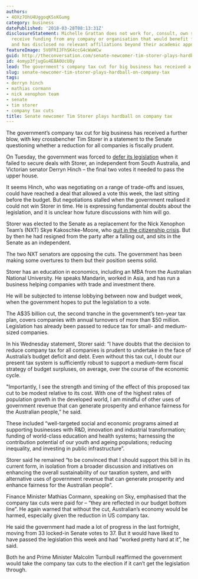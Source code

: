 ```yaml
---
authors:
- 4OXz7OhU4UggoqKSsKGumg
category: business
datePublished: '2018-03-28T08:13:31Z'
disclosureStatement: Michelle Grattan does not work for, consult, own shares in or
  receive funding from any company or organisation that would benefit from this article,
  and has disclosed no relevant affiliations beyond their academic appointment.
featureImage: 5V0FRIJFhSK4ccG4cWaWCw
guid: http://theconversation.com/senate-newcomer-tim-storer-plays-hardball-on-company-tax-94121
id: 4omyp3fjugGu4E8A0UcU8y
lead: The government's company tax cut for big business has received a further blow.
slug: senate-newcomer-tim-storer-plays-hardball-on-company-tax
tags:
- derryn hinch
- mathias cormann
- nick xenophon team
- senate
- tim storer
- company tax cuts
title: Senate newcomer Tim Storer plays hardball on company tax
---
```

The government’s company tax cut for big business has received a further blow, with key crossbencher Tim Storer in a statement to the Senate questioning whether a reduction for all companies is fiscally prudent.

On Tuesday, the government was forced to [defer its legislation](https://theconversation.com/government-defers-company-tax-cut-vote-for-want-of-numbers-94038) when it failed to secure deals with Storer, an independent from South Australia, and Victorian senator Derryn Hinch – the final two votes it needed to pass the upper house.

It seems Hinch, who was negotiating on a range of trade-offs and issues, could have reached a deal that allowed a vote this week, the last sitting before the budget. But negotiations stalled when the government realised it could not win Storer in time. He is expressing fundamental doubts about the legislation, and it is unclear how future discussions with him will go.

Storer was elected to the Senate as a replacement for the Nick Xenophon Team’s (NXT) Skye Kakoschke-Moore, who [quit in the citizenship crisis](https://theconversation.com/citizenship-crisis-claims-nick-xenophon-teams-kakoschke-moore-87935). But by then he had resigned from the party after a falling out, and sits in the Senate as an independent.

The two NXT senators are opposing the cuts. The government has been making some overtures to them but their position seems solid.

Storer has an education in economics, including an MBA from the Australian National University. He speaks Mandarin, worked in Asia, and has run a business helping companies with trade and investment there.

He will be subjected to intense lobbying between now and budget week, when the government hopes to put the legislation to a vote.

The A$35 billion cut, the second tranche in the government’s ten-year tax plan, covers companies with annual turnovers of more than $50 million. Legislation has already been passed to reduce tax for small- and medium-sized companies.

In his Wednesday statement, Storer said: “I have doubts that the decision to reduce company tax for all companies is prudent to undertake in the face of Australia’s budget deficit and debt. Even without this tax cut, I doubt our present tax system is sufficiently robust to support a medium-term fiscal strategy of budget surpluses, on average, over the course of the economic cycle.

"Importantly, I see the strength and timing of the effect of this proposed tax cut to be modest relative to its cost. With one of the highest rates of population growth in the developed world, I am mindful of other uses of government revenue that can generate prosperity and enhance fairness for the Australian people,” he said.

These included “well-targeted social and economic programs aimed at supporting businesses with R&D, innovation and industrial transformation; funding of world-class education and health systems; harnessing the contribution potential of our youth and ageing populations; reducing inequality, and investing in public infrastructure”.

Storer said he remained “to be convinced that I should support this bill in its current form, in isolation from a broader discussion and initiatives on enhancing the overall sustainability of our taxation system, and with alternative uses of government revenue that can generate prosperity and enhance fairness for the Australian people”.

Finance Minister Mathias Cormann, speaking on Sky, emphasised that the company tax cuts were paid for – “they are reflected in our budget bottom line”. He again warned that without the cut, Australian’s economy would be harmed, especially given the reduction in US company tax.

He said the government had made a lot of progress in the last fortnight, moving from 33 locked-in Senate votes to 37. But it would have liked to have passed the legislation this week and had “worked pretty hard at it”, he said.

Both he and Prime Minister Malcolm Turnbull reaffirmed the government would take the company tax cuts to the election if it can’t get the legislation through.